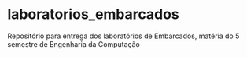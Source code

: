 # laboratorios_embarcados
Repositório para entrega dos laboratórios de Embarcados, matéria do 5 semestre de Engenharia da Computação

